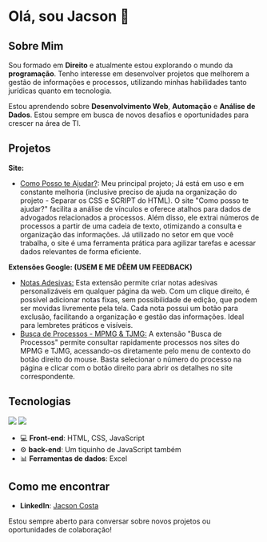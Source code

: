 # Olá, sou Jacson 👋

## Sobre Mim
Sou formado em **Direito** e atualmente estou explorando o mundo da **programação**. Tenho interesse em desenvolver projetos que melhorem a gestão de informações e processos, utilizando minhas habilidades tanto jurídicas quanto em tecnologia. 

Estou aprendendo sobre **Desenvolvimento Web**, **Automação** e **Análise de Dados**. Estou sempre em busca de novos desafios e oportunidades para crescer na área de TI.

## Projetos

**Site:**
- [Como Posso te Ajudar?](https://contratoseweb.com/): Meu principal projeto; Já está em uso e em constante melhoria (inclusive preciso de ajuda na organização do projeto - Separar os CSS e SCRIPT do HTML). O site "Como posso te ajudar?" facilita a análise de vínculos e oferece atalhos para dados de advogados relacionados a processos. Além disso, ele extrai números de processos a partir de uma cadeia de texto, otimizando a consulta e organização das informações. Já utilizado no setor em que você trabalha, o site é uma ferramenta prática para agilizar tarefas e acessar dados relevantes de forma eficiente.

**Extensões Google: (USEM E ME DÊEM UM FEEDBACK)**
- [Notas Adesivas:](https://chromewebstore.google.com/detail/notas-adesivas/oklgdplcbmgephnlmnbcnifhkedgjdbe?authuser=0&hl=pt-BR) Esta extensão permite criar notas adesivas personalizáveis em qualquer página da web. Com um clique direito, é possível adicionar notas fixas, sem possibilidade de edição, que podem ser movidas livremente pela tela. Cada nota possui um botão para exclusão, facilitando a organização e gestão das informações. Ideal para lembretes práticos e visíveis.
- [Busca de Processos - MPMG & TJMG:](https://chromewebstore.google.com/detail/busca-de-processos-mpmg-t/ekhaiapibhbbnnfnmbjhhfdgdinlhcbl?authuser=0&hl=pt-BR) A extensão "Busca de Processos" permite consultar rapidamente processos nos sites do MPMG e TJMG, acessando-os diretamente pelo menu de contexto do botão direito do mouse. Basta selecionar o número do processo na página e clicar com o botão direito para abrir os detalhes no site correspondente.

## Tecnologias


<img src="https://github-readme-stats.vercel.app/api?username=DetonaJacs&show_icons=true&theme=radical&include_all_commits=true&count_private=true"> <img loading="lazy" src="https://github-readme-stats.vercel.app/api/top-langs/?username=DetonaJacs&layout=compact&langs_count=7&theme=radical">

- 💻 **Front-end**: HTML, CSS, JavaScript
- ⚙️ **back-end**: Um tiquinho de JavaScript também
- 📊 **Ferramentas de dados**: Excel

## Como me encontrar
- **LinkedIn**: [Jacson Costa](https://www.linkedin.com/in/jcnneves/)



Estou sempre aberto para conversar sobre novos projetos ou oportunidades de colaboração!
